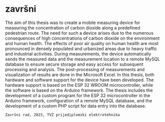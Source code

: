 # završni
The aim of this thesis was to create a mobile measuring device for measuring the concentration of carbon dioxide along a predefined pedestrian route. The need for such a device arises due to the numerous consequences of high concentrations of carbon dioxide on the environment and human health. The effects of poor air quality on human health are most pronounced in densely populated and urbanized areas due to heavy traffic and industrial activities. During measurements, the device automatically sends the measured data and the measurement location to a remote MySQL database to ensure secure storage and easy access for subsequent processing and analysis. The post-processing of measurements and visualization of results are done in the Microsoft Excel. In this thesis, both hardware and software support for the device have been developed. The hardware support is based on the ESP 32 WROOM microcontroller, while the software is based on the Arduino framework. The thesis includes the development of a custom program for the ESP 32 microcontroller in the Arduino framework, configuration of a remote MySQL database, and the development of a custom PHP script for data entry into the database.

    Završni rad, 2023, TVZ prijediplomski elektrotehnika
